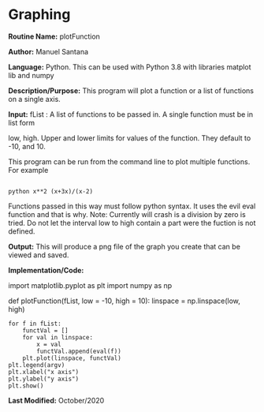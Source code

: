 
# Graphing 


**Routine Name:** plotFunction 

**Author:** Manuel Santana

**Language:** Python. This can be used with Python 3.8 with libraries matplot lib and numpy 



**Description/Purpose:** 
This program will plot a function or a list of functions on a single axis.


**Input:** 
fList : A list of functions to be passed in. A single function must be in list form

low, high. Upper and lower limits for values of the function. They default to -10, and 10.

This program can be run from the command line to plot multiple functions. For example

```

python x**2 (x+3x)/(x-2)

```
Functions passed in this way must follow python syntax. It uses the evil eval function and that is why.
Note: Currently will crash is a division by zero is tried. Do not let the interval low to high contain a part were the fuction is not defined.


**Output:** 
This will produce a png file of the graph you create that can be viewed and saved.


**Implementation/Code:** 

import matplotlib.pyplot as plt
import numpy as np

def plotFunction(fList, low = -10, high = 10):
    linspace = np.linspace(low, high)

    for f in fList:
        functVal = []
        for val in linspace:
            x = val
            functVal.append(eval(f))
        plt.plot(linspace, functVal)
    plt.legend(argv)
    plt.xlabel("x axis")
    plt.ylabel("y axis")
    plt.show()
**Last Modified:** October/2020
